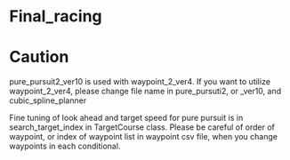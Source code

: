 # Final_racing

# Caution
pure_pursuit2_ver10 is used with waypoint_2_ver4.
If you want to utilize waypoint_2_ver4, please change file name in pure_pursuti2, or _ver10, and cubic_spline_planner

Fine tuning of look ahead and target speed for pure pursuit is in search_target_index in TargetCourse class.
Please be careful of order of waypoint, or index of waypoint list in waypoint csv file, when you change waypoints in each conditional.
